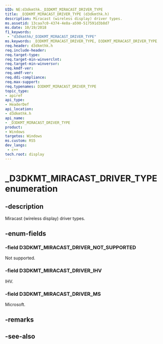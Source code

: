 ```yaml
---
UID: NE:d3dkmthk._D3DKMT_MIRACAST_DRIVER_TYPE
title: _D3DKMT_MIRACAST_DRIVER_TYPE (d3dkmthk.h)
description: Miracast (wireless display) driver types.
ms.assetid: 13caa7c0-4374-4e8a-a590-517591d3b8d7
ms.date: 10/19/2018
f1_keywords:
 - "d3dkmthk/_D3DKMT_MIRACAST_DRIVER_TYPE"
ms.keywords: _D3DKMT_MIRACAST_DRIVER_TYPE, D3DKMT_MIRACAST_DRIVER_TYPE, 
req.header: d3dkmthk.h
req.include-header:
req.target-type:
req.target-min-winverclnt:
req.target-min-winversvr:
req.kmdf-ver:
req.umdf-ver:
req.ddi-compliance:
req.max-support:
req.typenames: D3DKMT_MIRACAST_DRIVER_TYPE
topic_type: 
- apiref
api_type: 
- HeaderDef
api_location: 
- d3dkmthk.h
api_name: 
- _D3DKMT_MIRACAST_DRIVER_TYPE
product:
- Windows
targetos: Windows
ms.custom: RS5
dev_langs:
 - c++
tech.root: display
---
```


# _D3DKMT_MIRACAST_DRIVER_TYPE enumeration

## -description

Miracast (wireless display) driver types.

## -enum-fields

### -field D3DKMT_MIRACAST_DRIVER_NOT_SUPPORTED 

Not supported.

### -field D3DKMT_MIRACAST_DRIVER_IHV 

IHV.

### -field D3DKMT_MIRACAST_DRIVER_MS 

Microsoft.

## -remarks

## -see-also
